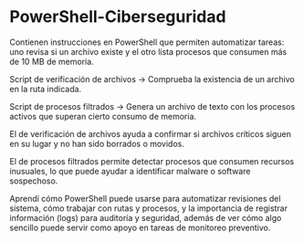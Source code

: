 # PowerShell-Ciberseguridad

Contienen instrucciones en PowerShell que permiten automatizar tareas: uno revisa si un archivo existe y el otro lista procesos que consumen más de 10 MB de memoria.

Script de verificación de archivos → Comprueba la existencia de un archivo en la ruta indicada.

Script de procesos filtrados → Genera un archivo de texto con los procesos activos que superan cierto consumo de memoria.

El de verificación de archivos ayuda a confirmar si archivos críticos siguen en su lugar y no han sido borrados o movidos.

El de procesos filtrados permite detectar procesos que consumen recursos inusuales, lo que puede ayudar a identificar malware o software sospechoso.

Aprendí cómo PowerShell puede usarse para automatizar revisiones del sistema, cómo trabajar con rutas y procesos, y la importancia de registrar información (logs) para auditoría y seguridad, además de ver cómo algo sencillo puede servir como apoyo en tareas de monitoreo preventivo.

